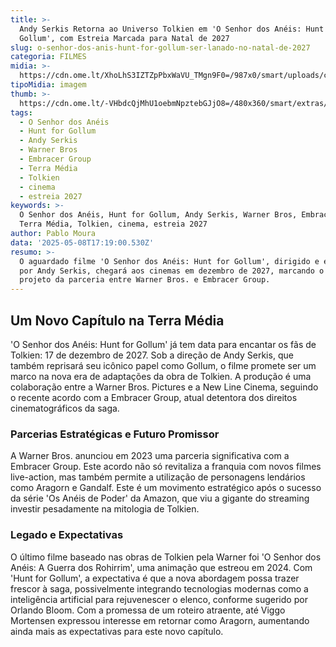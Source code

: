 ```yaml
---
title: >-
  Andy Serkis Retorna ao Universo Tolkien em 'O Senhor dos Anéis: Hunt for
  Gollum', com Estreia Marcada para Natal de 2027
slug: o-senhor-dos-anis-hunt-for-gollum-ser-lanado-no-natal-de-2027
categoria: FILMES
midia: >-
  https://cdn.ome.lt/XhoLhS3IZTZpPbxWaVU_TMgn9F0=/987x0/smart/uploads/conteudo/fotos/OMELETE_CAPA_-_2025-05-08T103034.505.png
tipoMidia: imagem
thumb: >-
  https://cdn.ome.lt/-VHbdcQjMhU1oebmNpztebGJjO8=/480x360/smart/extras/conteudos/omelete_THUMB_-_2025-05-08T103016.692.png
tags:
  - O Senhor dos Anéis
  - Hunt for Gollum
  - Andy Serkis
  - Warner Bros
  - Embracer Group
  - Terra Média
  - Tolkien
  - cinema
  - estreia 2027
keywords: >-
  O Senhor dos Anéis, Hunt for Gollum, Andy Serkis, Warner Bros, Embracer Group,
  Terra Média, Tolkien, cinema, estreia 2027
author: Pablo Moura
data: '2025-05-08T17:19:00.530Z'
resumo: >-
  O aguardado filme 'O Senhor dos Anéis: Hunt for Gollum', dirigido e estrelado
  por Andy Serkis, chegará aos cinemas em dezembro de 2027, marcando o primeiro
  projeto da parceria entre Warner Bros. e Embracer Group.
---
```


## Um Novo Capítulo na Terra Média

'O Senhor dos Anéis: Hunt for Gollum' já tem data para encantar os fãs de Tolkien: 17 de dezembro de 2027. Sob a direção de Andy Serkis, que também reprisará seu icônico papel como Gollum, o filme promete ser um marco na nova era de adaptações da obra de Tolkien. A produção é uma colaboração entre a Warner Bros. Pictures e a New Line Cinema, seguindo o recente acordo com a Embracer Group, atual detentora dos direitos cinematográficos da saga.

### Parcerias Estratégicas e Futuro Promissor

A Warner Bros. anunciou em 2023 uma parceria significativa com a Embracer Group. Este acordo não só revitaliza a franquia com novos filmes live-action, mas também permite a utilização de personagens lendários como Aragorn e Gandalf. Este é um movimento estratégico após o sucesso da série 'Os Anéis de Poder' da Amazon, que viu a gigante do streaming investir pesadamente na mitologia de Tolkien.

### Legado e Expectativas

O último filme baseado nas obras de Tolkien pela Warner foi 'O Senhor dos Anéis: A Guerra dos Rohirrim', uma animação que estreou em 2024. Com 'Hunt for Gollum', a expectativa é que a nova abordagem possa trazer frescor à saga, possivelmente integrando tecnologias modernas como a inteligência artificial para rejuvenescer o elenco, conforme sugerido por Orlando Bloom. Com a promessa de um roteiro atraente, até Viggo Mortensen expressou interesse em retornar como Aragorn, aumentando ainda mais as expectativas para este novo capítulo.
